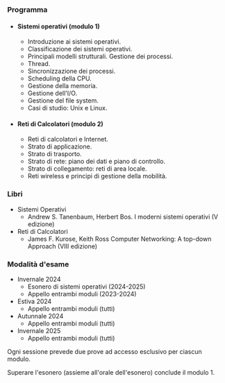 ### Programma
- #### Sistemi operativi (modulo 1)
	- Introduzione ai sistemi operativi.
	- Classificazione dei sistemi operativi.
	- Principali modelli strutturali. Gestione dei processi.
	- Thread.
	- Sincronizzazione dei processi.
	- Scheduling della CPU.
	- Gestione della memoria.
	- Gestione dell'I/O.
	- Gestione del file system.
	- Casi di studio: Unix e Linux.
- #### Reti di Calcolatori (modulo 2)
	- Reti di calcolatori e Internet.
	- Strato di applicazione.
	- Strato di trasporto.
	- Strato di rete: piano dei dati e piano di controllo.
	- Strato di collegamento: reti di area locale.
	- Reti wireless e principi di gestione della mobilità.

### Libri 
- Sistemi Operativi
	- Andrew S. Tanenbaum, Herbert Bos. I moderni sistemi operativi (V edizione)
- Reti di Calcolatori
	- James F. Kurose, Keith Ross Computer Networking: A top-down Approach (VIII edizione)


### Modalità d'esame
- Invernale 2024 
	- Esonero di sistemi operativi (2024-2025)
	- Appello entrambi moduli (2023-2024)
- Estiva 2024
	- Appello entrambi moduli (tutti)
- Autunnale 2024
	- Appello entrambi moduli (tutti)
- Invernale 2025
	- Appello entrambi moduli (tutti)

Ogni sessione prevede due prove ad accesso esclusivo per ciascun modulo.

Superare l'esonero (assieme all'orale dell'esonero) conclude il modulo 1.